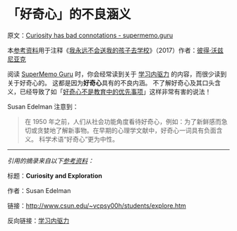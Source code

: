 # 「好奇心」的不良涵义

原文：[Curiosity has bad connotations - supermemo.guru](https://supermemo.guru/wiki/Curiosity_has_bad_connotations)

本[参考资料](https://supermemo.guru/wiki/References)用于注释《[我永远不会送我的孩子去学校](https://supermemo.guru/wiki/Problem_of_Schooling)》（2017）作者：[彼得·沃兹尼亚克](https://supermemo.guru/wiki/Piotr_Wozniak)

阅读 [SuperMemo Guru](https://supermemo.guru/wiki/SuperMemo_Guru) 时，你会经常读到关于 [学习内驱力](https://supermemo.guru/wiki/Learn_drive) 的内容，而很少读到关于好奇心的。 这都是因为**好奇心**具有的不良内涵。 不了解好奇心及其口头含义，已经导致了如「[好奇心不是教育中的优先事项](https://supermemo.guru/wiki/Curiosity_is_not_a_priority)」这样非常有害的说法！

Susan Edelman 注意到：

> 在 1950 年之前，人们从社会功能角度看待好奇心，例如：为了新鲜感而急切或贪婪地了解新事物。在早期的心理学文献中，好奇心一词具有负面含义。 科学术语“好奇心”更为中性。

------

*引用的摘录来自以下[参考资料](https://supermemo.guru/wiki/References)：*

标题：**Curiosity and Exploration**

作者：Susan Edelman

链接：http://www.csun.edu/~vcpsy00h/students/explore.htm

反向链接：[学习内驱力](https://supermemo.guru/wiki/Learn_drive)